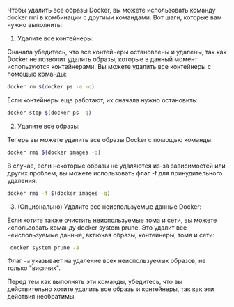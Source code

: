 
Чтобы удалить все образы Docker, вы можете использовать команду docker rmi в комбинации с другими командами. Вот шаги, которые вам нужно выполнить:

1. Удалите все контейнеры:

Сначала убедитесь, что все контейнеры остановлены и удалены, так как Docker не позволит удалить образы, которые в данный момент используются контейнерами. Вы можете удалить все контейнеры с помощью команды:

```bash
docker rm $(docker ps -a -q)
```

Если контейнеры еще работают, их сначала нужно остановить:

```bash
docker stop $(docker ps -q)
```

2. Удалите все образы:

Теперь вы можете удалить все образы Docker с помощью команды:

```bash
docker rmi $(docker images -q)
```

В случае, если некоторые образы не удаляются из-за зависимостей или других проблем, вы можете использовать флаг -f для принудительного удаления:

```bash
docker rmi -f $(docker images -q)
```

3. (Опционально) Удалите все неиспользуемые данные Docker:

Если хотите также очистить неиспользуемые тома и сети, вы можете использовать команду docker system prune. Это удалит все неиспользуемые данные, включая образы, контейнеры, тома и сети:

```bash
 docker system prune -a
```

 Флаг `-a` указывает на удаление всех неиспользуемых образов, не только "висячих".

Перед тем как выполнять эти команды, убедитесь, что вы действительно хотите удалить все образы и контейнеры, так как эти действия необратимы.